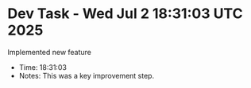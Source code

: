 # Dev Task - Wed Jul  2 18:31:03 UTC 2025
Implemented new feature
- Time: 18:31:03
- Notes: This was a key improvement step.
